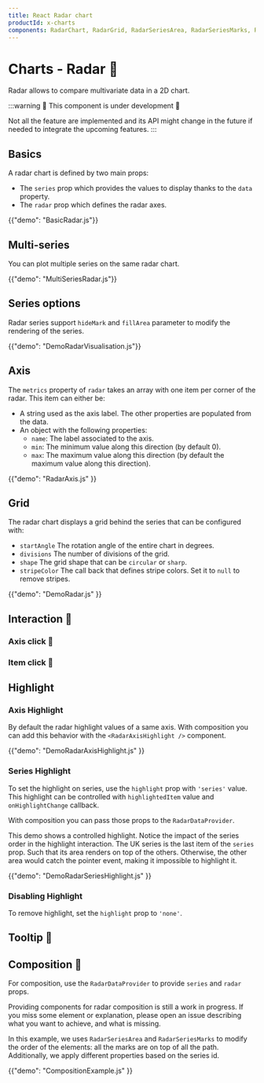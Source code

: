 ```yaml
---
title: React Radar chart
productId: x-charts
components: RadarChart, RadarGrid, RadarSeriesArea, RadarSeriesMarks, RadarSeriesPlot, RadarMetricLabels, RadarAxisHighlight, RadarDataProvider
---
```


# Charts - Radar 🚧

<p class="description">Radar allows to compare multivariate data in a 2D chart.</p>

:::warning
🚧 This component is under development 🚧

Not all the feature are implemented and its API might change in the future if needed to integrate the upcoming features.
:::

## Basics

A radar chart is defined by two main props:

- The `series` prop which provides the values to display thanks to the `data` property.
- The `radar` prop which defines the radar axes.

{{"demo": "BasicRadar.js"}}

## Multi-series

You can plot multiple series on the same radar chart.

{{"demo": "MultiSeriesRadar.js"}}

## Series options

Radar series support `hideMark` and `fillArea` parameter to modify the rendering of the series.

{{"demo": "DemoRadarVisualisation.js"}}

## Axis

The `metrics` property of `radar` takes an array with one item per corner of the radar.
This item can either be:

- A string used as the axis label. The other properties are populated from the data.
- An object with the following properties:
  - `name`: The label associated to the axis.
  - `min`: The minimum value along this direction (by default 0).
  - `max`: The maximum value along this direction (by default the maximum value along this direction).

{{"demo": "RadarAxis.js" }}

## Grid

The radar chart displays a grid behind the series that can be configured with:

- `startAngle` The rotation angle of the entire chart in degrees.
- `divisions` The number of divisions of the grid.
- `shape` The grid shape that can be `circular` or `sharp`.
- `stripeColor` The call back that defines stripe colors. Set it to `null` to remove stripes.

{{"demo": "DemoRadar.js" }}

## Interaction 🚧

### Axis click 🚧

### Item click 🚧

## Highlight

### Axis Highlight

By default the radar highlight values of a same axis.
With composition you can add this behavior with the `<RadarAxisHighlight />` component.

{{"demo": "DemoRadarAxisHighlight.js" }}

### Series Highlight

To set the highlight on series, use the `highlight` prop with `'series'` value.
This highlight can be controlled with `highlightedItem` value and `onHighlightChange` callback.

With composition you can pass those props to the `RadarDataProvider`.

This demo shows a controlled highlight.
Notice the impact of the series order in the highlight interaction.
The UK series is the last item of the `series` prop.
Such that its area renders on top of the others.
Otherwise, the other area would catch the pointer event, making it impossible to highlight it.

{{"demo": "DemoRadarSeriesHighlight.js" }}

### Disabling Highlight

To remove highlight, set the `highlight` prop to `'none'`.

## Tooltip 🚧

## Composition 🚧

For composition, use the `RadarDataProvider` to provide `series` and `radar` props.

Providing components for radar composition is still a work in progress.
If you miss some element or explanation, please open an issue describing what you want to achieve, and what is missing.

In this example, we uses `RadarSeriesArea` and `RadarSeriesMarks` to modify the order of the elements:
all the marks are on top of all the path.
Additionally, we apply different properties based on the series id.

{{"demo": "CompositionExample.js" }}
